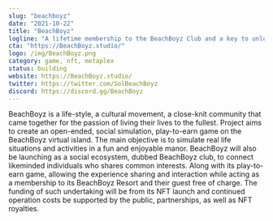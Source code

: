 ```yaml
---
slug: "beachboyz"
date: "2021-10-22"
title: "BeachBoyz"
logline: "A lifetime membership to the BeachBoyz Club and a key to unlock the BeachBoyz world, powered by Solana Blockchain!"
cta: "https://BeachBoyz.studio/"
logo: /img/BeachBoyz.png
category: game, nft, metaplex
status: building
website: https://BeachBoyz.studio/
twitter: https://twitter.com/SolBeachBoyz
discord: https://discord.gg/BeachBoyz
---
```


BeachBoyz is a life-style, a cultural movement, a close-knit community that came together for the passion of living their lives to the fullest.
Project aims to create an open-ended, social simulation, play-to-earn game on the BeachBoyz virtual island. The main objective is to simulate real life situations and activities in a fun and enjoyable manor. BeachBoyz will also be launching as a social ecosystem, dubbed BeachBoyz club, to connect likeminded individuals who shares common interests. Along with its play-to-earn game, allowing the experience sharing and interaction while acting as a membership to its BeachBoyz Resort and their guest free of charge. The funding of such undertaking will be from its NFT launch and continued operation costs be supported by the public, partnerships, as well as NFT royalties.
